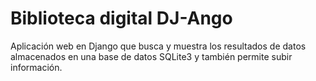 # Biblioteca digital DJ-Ango
Aplicación web en Django que busca y muestra los resultados de datos almacenados en una base de datos SQLite3 y también permite subir información.
